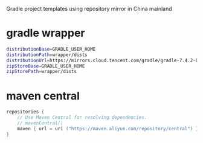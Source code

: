 Gradle project templates using repository mirror in China mainland

# gradle wrapper

```sh
distributionBase=GRADLE_USER_HOME
distributionPath=wrapper/dists
distributionUrl=https://mirrors.cloud.tencent.com/gradle/gradle-7.4.2-bin.zip
zipStoreBase=GRADLE_USER_HOME
zipStorePath=wrapper/dists
```

# maven central

```kotlin
repositories {
    // Use Maven Central for resolving dependencies.
    // mavenCentral()
    maven { url = uri ("https://maven.aliyun.com/repository/central") }
}
```